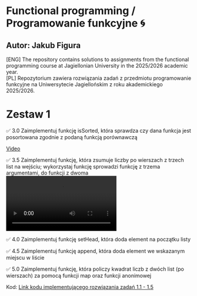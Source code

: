 # Functional programming / Programowanie funkcyjne :cyclone:
## Autor: Jakub Figura
[ENG] The repository contains solutions to assignments from the functional programming course at Jagiellonian University in the 2025/2026 academic year. <br/>
[PL] Repozytorium zawiera rozwiązania zadań z przedmiotu programowanie funkcyjne na Uniwersytecie Jagiellońskim z roku akademickiego 2025/2026.
<br/>

# Zestaw 1

✅ 3.0 Zaimplementuj funkcję isSorted, która sprawdza czy dana funkcja jest posortowana zgodnie z podaną funkcją porównawczą

[Video](lab1/demos/demo_1.mp4)

✅ 3.5 Zaimplementuj funkcję, która zsumuje liczby po wierszach z trzech list na wejściu; wykorzystaj funkcję sprowadzi funkcję z trzema argumentami, do funkcji z dwoma 
<br/>
![video](https://github.com/jakubfigura/functional_programming/blob/main/lab1/demos/demo2.mp4)


✅ 4.0 Zaimplementuj funkcję setHead, która doda element na początku listy

✅ 4.5 Zaimplementuj funkcję append, która doda element we wskazanym miejscu w liście

✅ 5.0 Zaimplementuj funkcję, która policzy kwadrat liczb z dwóch list (po wierszach) za pomocą funkcji map oraz funkcji anonimowej


Kod: [Link kodu implementującego rozwiązania zadań 1.1 - 1.5](https://github.com/jakubfigura/functional_programming/blob/main/lab1/solutions/src/main/scala/SimpleApp.scala)


